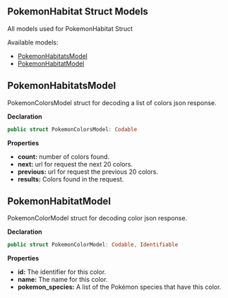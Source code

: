 ## PokemonHabitat Struct Models

All models used for PokemonHabitat Struct

Available models: 

- [PokemonHabitatsModel](#pokemonHabitatsModel)
- [PokemonHabitatModel](#pokemonHabitatModel)

## PokemonHabitatsModel

PokemonColorsModel struct for decoding a list of colors json response.

**Declaration**
```swift
public struct PokemonColorsModel: Codable
```
**Properties**

- **count:** number of colors found.
- **next:** url for request the next 20 colors.
- **previous:** url for request the previous 20 colors.
- **results:** Colors found in the request.


## PokemonHabitatModel

PokemonColorModel struct for decoding color json response.

**Declaration**
```swift
public struct PokemonColorModel: Codable, Identifiable
```
**Properties**

- **id:** The identifier for this color.
- **name:** The name for this color.
- **pokemon_species:** A list of the Pokémon species that have this color.


